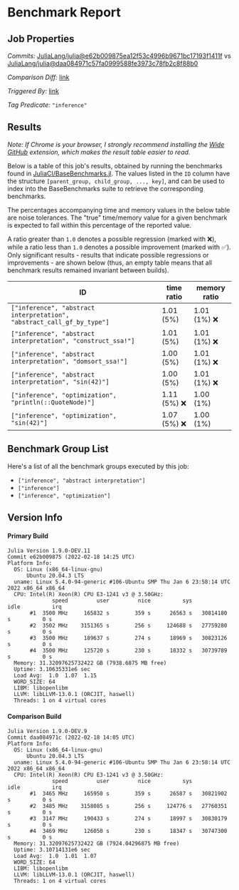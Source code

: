 # Benchmark Report

## Job Properties

*Commits:* [JuliaLang/julia@e62b009875ea12f53c4996b9671bc17193f1411f](https://github.com/JuliaLang/julia/commit/e62b009875ea12f53c4996b9671bc17193f1411f) vs [JuliaLang/julia@daa084971c57fa0999588fe3973c78fb2c8f88b0](https://github.com/JuliaLang/julia/commit/daa084971c57fa0999588fe3973c78fb2c8f88b0)

*Comparison Diff:* [link](https://github.com/JuliaLang/julia/compare/daa084971c57fa0999588fe3973c78fb2c8f88b0..e62b009875ea12f53c4996b9671bc17193f1411f)

*Triggered By:* [link](https://github.com/JuliaLang/julia/pull/44240#issuecomment-1044678706)

*Tag Predicate:* `"inference"`

## Results

*Note: If Chrome is your browser, I strongly recommend installing the [Wide GitHub](https://chrome.google.com/webstore/detail/wide-github/kaalofacklcidaampbokdplbklpeldpj?hl=en)
extension, which makes the result table easier to read.*

Below is a table of this job's results, obtained by running the benchmarks found in
[JuliaCI/BaseBenchmarks.jl](https://github.com/JuliaCI/BaseBenchmarks.jl). The values
listed in the `ID` column have the structure `[parent_group, child_group, ..., key]`,
and can be used to index into the BaseBenchmarks suite to retrieve the corresponding
benchmarks.

The percentages accompanying time and memory values in the below table are noise tolerances. The "true"
time/memory value for a given benchmark is expected to fall within this percentage of the reported value.

A ratio greater than `1.0` denotes a possible regression (marked with :x:), while a ratio less
than `1.0` denotes a possible improvement (marked with :white_check_mark:). Only significant results - results
that indicate possible regressions or improvements - are shown below (thus, an empty table means that all
benchmark results remained invariant between builds).

| ID | time ratio | memory ratio |
|----|------------|--------------|
| `["inference", "abstract interpretation", "abstract_call_gf_by_type"]` | 1.01 (5%)  | 1.01 (1%) :x: |
| `["inference", "abstract interpretation", "construct_ssa!"]` | 1.01 (5%)  | 1.01 (1%) :x: |
| `["inference", "abstract interpretation", "domsort_ssa!"]` | 1.00 (5%)  | 1.01 (1%) :x: |
| `["inference", "abstract interpretation", "sin(42)"]` | 1.00 (5%)  | 1.01 (1%) :x: |
| `["inference", "optimization", "println(::QuoteNode)"]` | 1.11 (5%) :x: | 1.00 (1%)  |
| `["inference", "optimization", "sin(42)"]` | 1.07 (5%) :x: | 1.00 (1%)  |

## Benchmark Group List

Here's a list of all the benchmark groups executed by this job:

- `["inference", "abstract interpretation"]`
- `["inference"]`
- `["inference", "optimization"]`

## Version Info

#### Primary Build

```
Julia Version 1.9.0-DEV.11
Commit e62b009875 (2022-02-18 14:25 UTC)
Platform Info:
  OS: Linux (x86_64-linux-gnu)
      Ubuntu 20.04.3 LTS
  uname: Linux 5.4.0-94-generic #106-Ubuntu SMP Thu Jan 6 23:58:14 UTC 2022 x86_64 x86_64
  CPU: Intel(R) Xeon(R) CPU E3-1241 v3 @ 3.50GHz: 
              speed         user         nice          sys         idle          irq
       #1  3500 MHz     165832 s        359 s      26563 s   30814180 s          0 s
       #2  3502 MHz    3151365 s        256 s     124688 s   27759280 s          0 s
       #3  3500 MHz     189637 s        274 s      18969 s   30823126 s          0 s
       #4  3500 MHz     125720 s        230 s      18332 s   30739789 s          0 s
  Memory: 31.32097625732422 GB (7938.6875 MB free)
  Uptime: 3.10635331e6 sec
  Load Avg:  1.0  1.07  1.15
  WORD_SIZE: 64
  LIBM: libopenlibm
  LLVM: libLLVM-13.0.1 (ORCJIT, haswell)
  Threads: 1 on 4 virtual cores

```

#### Comparison Build

```
Julia Version 1.9.0-DEV.9
Commit daa084971c (2022-02-18 14:05 UTC)
Platform Info:
  OS: Linux (x86_64-linux-gnu)
      Ubuntu 20.04.3 LTS
  uname: Linux 5.4.0-94-generic #106-Ubuntu SMP Thu Jan 6 23:58:14 UTC 2022 x86_64 x86_64
  CPU: Intel(R) Xeon(R) CPU E3-1241 v3 @ 3.50GHz: 
              speed         user         nice          sys         idle          irq
       #1  3465 MHz     165950 s        359 s      26587 s   30821902 s          0 s
       #2  3485 MHz    3158085 s        256 s     124776 s   27760351 s          0 s
       #3  3147 MHz     190433 s        274 s      18997 s   30830179 s          0 s
       #4  3469 MHz     126050 s        230 s      18347 s   30747300 s          0 s
  Memory: 31.32097625732422 GB (7924.04296875 MB free)
  Uptime: 3.10714131e6 sec
  Load Avg:  1.0  1.01  1.07
  WORD_SIZE: 64
  LIBM: libopenlibm
  LLVM: libLLVM-13.0.1 (ORCJIT, haswell)
  Threads: 1 on 4 virtual cores

```
